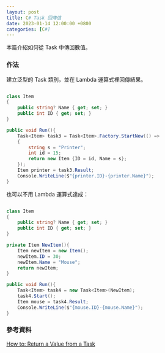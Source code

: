 ```yaml
---
layout: post
title: C# Task 回傳值
date: 2023-01-14 12:00:00 +0800
categories: [C#]
---
```


本篇介紹如何從 Task 中傳回數值。

### 作法

建立泛型的 Task 類別，並在 Lambda 運算式裡回傳結果。

```cs

class Item
{
    public string? Name { get; set; }
    public int ID { get; set; }
}

public void Run(){
    Task<Item> task3 = Task<Item>.Factory.StartNew(() =>
    {
        string s = "Printer";
        int id = 15;
        return new Item {ID = id, Name = s};
    });
    Item printer = task3.Result;
    Console.WriteLine($"{printer.ID}-{printer.Name}");
}
```

也可以不用 Lambda 運算式達成：

``` cs

class Item
{
    public string? Name { get; set; }
    public int ID { get; set; }
}

private Item NewItem(){
    Item newItem = new Item();
    newItem.ID = 30;
    newItem.Name = "Mouse";
    return newItem;
}

public void Run(){
    Task<Item> task4 = new Task<Item>(NewItem);
    task4.Start();
    Item mouse = task4.Result;
    Console.WriteLine($"{mouse.ID}-{mouse.Name}");
}
```

### 參考資料

[How to: Return a Value from a Task](https://docs.microsoft.com/zh-tw/dotnet/standard/parallel-programming/how-to-return-a-value-from-a-task)

